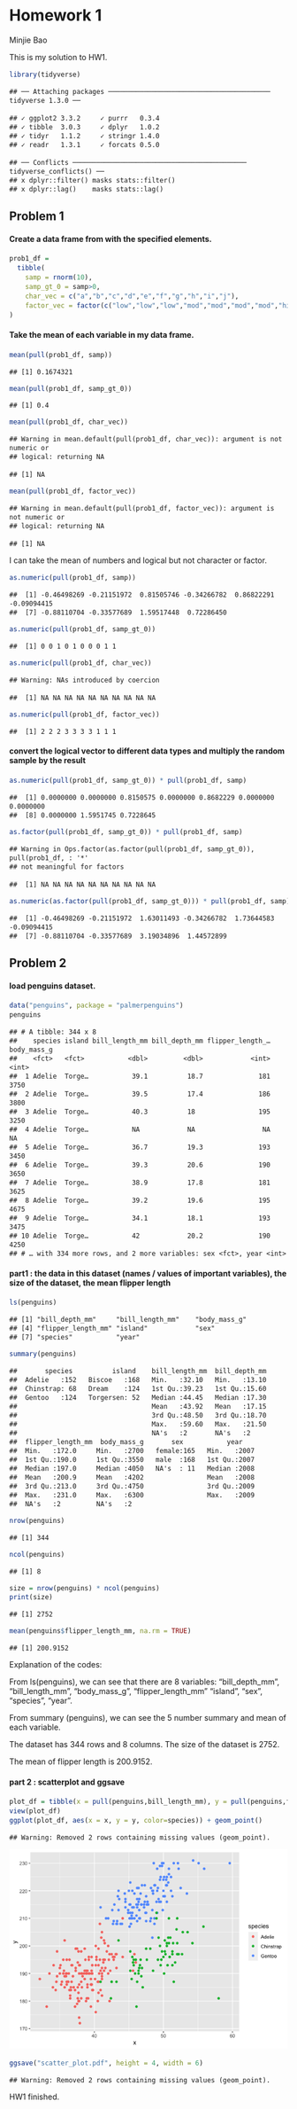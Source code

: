 Homework 1
================
Minjie Bao

This is my solution to HW1.

``` r
library(tidyverse)
```

    ## ── Attaching packages ───────────────────────────────────────── tidyverse 1.3.0 ──

    ## ✓ ggplot2 3.3.2     ✓ purrr   0.3.4
    ## ✓ tibble  3.0.3     ✓ dplyr   1.0.2
    ## ✓ tidyr   1.1.2     ✓ stringr 1.4.0
    ## ✓ readr   1.3.1     ✓ forcats 0.5.0

    ## ── Conflicts ──────────────────────────────────────────── tidyverse_conflicts() ──
    ## x dplyr::filter() masks stats::filter()
    ## x dplyr::lag()    masks stats::lag()

## Problem 1

#### Create a data frame from with the specified elements.

``` r
prob1_df =
  tibble(
    samp = rnorm(10),
    samp_gt_0 = samp>0,
    char_vec = c("a","b","c","d","e","f","g","h","i","j"),
    factor_vec = factor(c("low","low","low","mod","mod","mod","mod","high","high","high"))
)
```

#### Take the mean of each variable in my data frame.

``` r
mean(pull(prob1_df, samp))
```

    ## [1] 0.1674321

``` r
mean(pull(prob1_df, samp_gt_0))
```

    ## [1] 0.4

``` r
mean(pull(prob1_df, char_vec))
```

    ## Warning in mean.default(pull(prob1_df, char_vec)): argument is not numeric or
    ## logical: returning NA

    ## [1] NA

``` r
mean(pull(prob1_df, factor_vec))
```

    ## Warning in mean.default(pull(prob1_df, factor_vec)): argument is not numeric or
    ## logical: returning NA

    ## [1] NA

I can take the mean of numbers and logical but not character or factor.

``` r
as.numeric(pull(prob1_df, samp))
```

    ##  [1] -0.46498269 -0.21151972  0.81505746 -0.34266782  0.86822291 -0.09094415
    ##  [7] -0.88110704 -0.33577689  1.59517448  0.72286450

``` r
as.numeric(pull(prob1_df, samp_gt_0))
```

    ##  [1] 0 0 1 0 1 0 0 0 1 1

``` r
as.numeric(pull(prob1_df, char_vec))
```

    ## Warning: NAs introduced by coercion

    ##  [1] NA NA NA NA NA NA NA NA NA NA

``` r
as.numeric(pull(prob1_df, factor_vec))
```

    ##  [1] 2 2 2 3 3 3 3 1 1 1

#### convert the logical vector to different data types and multiply the random sample by the result

``` r
as.numeric(pull(prob1_df, samp_gt_0)) * pull(prob1_df, samp)
```

    ##  [1] 0.0000000 0.0000000 0.8150575 0.0000000 0.8682229 0.0000000 0.0000000
    ##  [8] 0.0000000 1.5951745 0.7228645

``` r
as.factor(pull(prob1_df, samp_gt_0)) * pull(prob1_df, samp)
```

    ## Warning in Ops.factor(as.factor(pull(prob1_df, samp_gt_0)), pull(prob1_df, : '*'
    ## not meaningful for factors

    ##  [1] NA NA NA NA NA NA NA NA NA NA

``` r
as.numeric(as.factor(pull(prob1_df, samp_gt_0))) * pull(prob1_df, samp)
```

    ##  [1] -0.46498269 -0.21151972  1.63011493 -0.34266782  1.73644583 -0.09094415
    ##  [7] -0.88110704 -0.33577689  3.19034896  1.44572899

## Problem 2

#### load penguins dataset.

``` r
data("penguins", package = "palmerpenguins")
penguins
```

    ## # A tibble: 344 x 8
    ##    species island bill_length_mm bill_depth_mm flipper_length_… body_mass_g
    ##    <fct>   <fct>           <dbl>         <dbl>            <int>       <int>
    ##  1 Adelie  Torge…           39.1          18.7              181        3750
    ##  2 Adelie  Torge…           39.5          17.4              186        3800
    ##  3 Adelie  Torge…           40.3          18                195        3250
    ##  4 Adelie  Torge…           NA            NA                 NA          NA
    ##  5 Adelie  Torge…           36.7          19.3              193        3450
    ##  6 Adelie  Torge…           39.3          20.6              190        3650
    ##  7 Adelie  Torge…           38.9          17.8              181        3625
    ##  8 Adelie  Torge…           39.2          19.6              195        4675
    ##  9 Adelie  Torge…           34.1          18.1              193        3475
    ## 10 Adelie  Torge…           42            20.2              190        4250
    ## # … with 334 more rows, and 2 more variables: sex <fct>, year <int>

#### part1 : the data in this dataset (names / values of important variables), the size of the dataset, the mean flipper length

``` r
ls(penguins)
```

    ## [1] "bill_depth_mm"     "bill_length_mm"    "body_mass_g"      
    ## [4] "flipper_length_mm" "island"            "sex"              
    ## [7] "species"           "year"

``` r
summary(penguins)
```

    ##       species          island    bill_length_mm  bill_depth_mm  
    ##  Adelie   :152   Biscoe   :168   Min.   :32.10   Min.   :13.10  
    ##  Chinstrap: 68   Dream    :124   1st Qu.:39.23   1st Qu.:15.60  
    ##  Gentoo   :124   Torgersen: 52   Median :44.45   Median :17.30  
    ##                                  Mean   :43.92   Mean   :17.15  
    ##                                  3rd Qu.:48.50   3rd Qu.:18.70  
    ##                                  Max.   :59.60   Max.   :21.50  
    ##                                  NA's   :2       NA's   :2      
    ##  flipper_length_mm  body_mass_g       sex           year     
    ##  Min.   :172.0     Min.   :2700   female:165   Min.   :2007  
    ##  1st Qu.:190.0     1st Qu.:3550   male  :168   1st Qu.:2007  
    ##  Median :197.0     Median :4050   NA's  : 11   Median :2008  
    ##  Mean   :200.9     Mean   :4202                Mean   :2008  
    ##  3rd Qu.:213.0     3rd Qu.:4750                3rd Qu.:2009  
    ##  Max.   :231.0     Max.   :6300                Max.   :2009  
    ##  NA's   :2         NA's   :2

``` r
nrow(penguins)
```

    ## [1] 344

``` r
ncol(penguins)
```

    ## [1] 8

``` r
size = nrow(penguins) * ncol(penguins)
print(size)
```

    ## [1] 2752

``` r
mean(penguins$flipper_length_mm, na.rm = TRUE)
```

    ## [1] 200.9152

Explanation of the codes:

From ls(penguins), we can see that there are 8 variables:
“bill\_depth\_mm”, “bill\_length\_mm”, “body\_mass\_g”,
“flipper\_length\_mm” “island”, “sex”, “species”, “year”.

From summary (penguins), we can see the 5 number summary and mean of
each variable.

The dataset has 344 rows and 8 columns. The size of the dataset is 2752.

The mean of flipper length is 200.9152.

#### part 2 : scatterplot and ggsave

``` r
plot_df = tibble(x = pull(penguins,bill_length_mm), y = pull(penguins,flipper_length_mm), species=pull(penguins,species))
view(plot_df)
ggplot(plot_df, aes(x = x, y = y, color=species)) + geom_point()
```

    ## Warning: Removed 2 rows containing missing values (geom_point).

![](p8105_hw1_mb4757_files/figure-gfm/unnamed-chunk-8-1.png)<!-- -->

``` r
ggsave("scatter_plot.pdf", height = 4, width = 6)
```

    ## Warning: Removed 2 rows containing missing values (geom_point).

HW1 finished.
